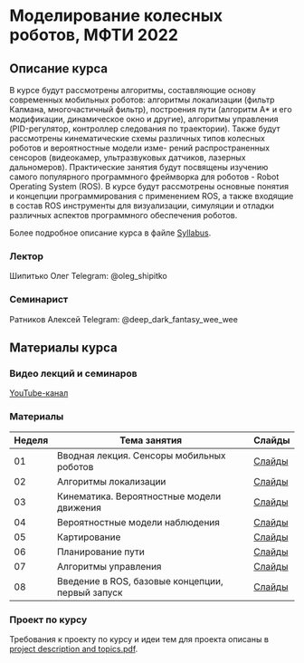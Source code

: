 # Моделирование колесных роботов, МФТИ 2022

## Описание курса
В курсе будут рассмотрены алгоритмы, составляющие основу современных
мобильных роботов: алгоритмы локализации (фильтр Калмана, многочастичный фильтр), построения пути (алгоритм A* и его модификации, динамическое окно и другие), алгоритмы управления (PID-регулятор, контроллер следования по траектории). Также будут рассмотрены кинематические схемы различных типов колесных роботов и вероятностные модели изме-
рений распространенных сенсоров (видеокамер, ультразвуковых датчиков, лазерных дальномеров). Практические занятия будут посвящены изучению самого популярного программного фреймворка для роботов - Robot Operating System (ROS). В курсе будут рассмотрены основные понятия и концепции программирования с применением ROS, а также входящие в состав ROS инструменты для визуализации, симуляции и отладки различных
аспектов программного обеспечения роботов.

Более подробное описание курса в файле [Syllabus](https://github.com/oleg-Shipitko/mipt_wheeled_robots_modeling/blob/main/syllabus.pdf).

### Лектор 
Шипитько Олег 
Telegram: @oleg_shipitko

### Семинарист
Ратников Алексей
Telegram: @deep_dark_fantasy_wee_wee

## Материалы курса

### Видео лекций и семинаров
[YouTube-канал](https://www.youtube.com/playlist?list=PL2PmRem6srUnF9TeEiEj-dnNr238c2paD)

### Материалы
| Неделя | Тема занятия | Слайды |
| --- | --- | --- |
|01| Вводная лекция. Сенсоры мобильных роботов | [Слайды](https://github.com/oleg-Shipitko/mipt_wheeled_robots_modeling/blob/main/slides/Lecture%201.%20Course%20organization%20and%20robotics%20field%20overview.pdf) |
|02| Алгоритмы локализации | [Слайды](https://github.com/oleg-Shipitko/mipt_wheeled_robots_modeling/blob/main/slides/Lecture%202.%20Localization.pdf) |
|03| Кинематика. Вероятностные модели движения | [Слайды](https://github.com/oleg-Shipitko/mipt_wheeled_robots_modeling/blob/main/slides/Lecture%203.%20Kinematics.%20Probabilistic%20motion%20models.pdf) |
|04| Вероятностные модели наблюдения | [Слайды](https://github.com/oleg-Shipitko/mipt_wheeled_robots_modeling/blob/main/slides/Lecture%204.%20Probabilistic%20measurement%20models.pdf) |
|05| Картирование | [Слайды](https://github.com/oleg-Shipitko/mipt_wheeled_robots_modeling/blob/main/slides/Lecture%205.%20Mapping.pdf) |
|06| Планирование пути | [Слайды](https://github.com/oleg-Shipitko/mipt_wheeled_robots_modeling/blob/main/slides/Lecture%206.%20Path%20planning.pdf) |
|07| Алгоритмы управления | [Слайды](https://github.com/oleg-Shipitko/mipt_wheeled_robots_modeling/blob/main/slides/Lecture%207.%20Control.pdf) |
|08| Введение в ROS, базовые концепции, первый запуск | [Слайды](https://github.com/oleg-Shipitko/mipt_wheeled_robots_modeling/blob/main/slides/Seminar%201.%20Intro%20to%20ROS%2C%20basic%20concepts%2C%20first%20launch.pdf) |


### Проект по курсу
Требования к проекту по курсу и идеи тем для проекта описаны в [project description and topics.pdf](https://github.com/oleg-Shipitko/mipt_wheeled_robots_modeling/blob/master/project%20description%20and%20topics.pdf).
